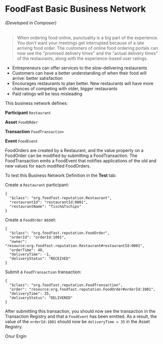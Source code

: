 # FoodFast Basic Business Network
###### (Developed in Composer)

> When ordering food online, punctuality is a big part of the experience. You don't want your meetings get interrupted because of a late arriving food order. The customers of online food ordering portals can now see the "promised delivery times" and the "actual delivery times" of the restaurants, along with the experience-based user ratings.

* Entrepreneurs can offer services to the slow-delivering restaurants
* Customers can have a better understanding of when their food will arrive: better satisfaction
* Encourages restaurants to plan better. New restaurants will have more chances of competing with older, bigger restaurants
* Paid ratings will be less misleading

This business network defines:

**Participant**
`Restaurant`

**Asset**
`FoodORder`

**Transaction**
`FoodTransaction`

**Event**
`FoodEvent`

FoodOrders are created by a Restaurant, and the value property on a FoodOrder can be modified by submitting a FoodTransaction. The FoodTransaction emits a FoodEvent that notifies applications of the old and new values for each modified FoodOrders.

To test this Business Network Definition in the **Test** tab:

Create a `Restaurant` participant:

```
{
  "$class": "org.foodfast.reputation.Restaurant",
  "restaurantId": "restaurantId:0001",
  "restaurantName": "Tisch&Tschips"
}
```

Create a `FoodOrder` asset:

```
{
  "$class": "org.foodfast.reputation.FoodOrder",
  "orderId": "orderId:1001",
  "owner": "resource:org.foodfast.reputation.Restaurant#restaurantId:0001",
  "orderTime": 40,
  "deliveryTime": -1,
  "deliveryStatus": "RECEIVED"
}
```

Submit a `FoodTransaction` transaction:

```
{
  "$class": "org.foodfast.reputation.FoodTransaction",
  "order": "resource:org.foodfast.reputation.FoodOrder#orderId:1001",
  "deliveryTime": 35,
  "deliveryStatus": "DELIVERED"
}
```

After submitting this transaction, you should now see the transaction in the Transaction Registry and that a `FoodEvent` has been emitted. As a result, the value of the `orderId:1001` should now be `deliveryTime = 35` in the Asset Registry.

Onur Ergin

